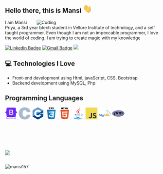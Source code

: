 <h2> Hello there, this is Mansi  <img src="https://raw.githubusercontent.com/ABSphreak/ABSphreak/master/gifs/Hi.gif" width="30px"></h2>
<img align="right" alt="Coding" width="400" src="https://user-images.githubusercontent.com/73159092/106097036-9e8f2980-615c-11eb-9860-5aa437be7fc9.gif">
I am Mansi Priya, a 3rd year btech student in  Vellore Institute of technology, and a self taught programmer. Even though I am not an impeccable programmer, I love the world of coding. I am trying to create magic with my knowledge

<br/>

[![Linkedin Badge](https://img.shields.io/badge/-mansi-blue?style=flat-square&logo=Linkedin&logoColor=white&link=https://www.linkedin.com/in/mansi-priya/)](https://www.linkedin.com/in/mansi-priya-7303041b5/) [![Gmail Badge](https://img.shields.io/badge/-mansipriya4321@gmail.com-c14438?style=flat-square&logo=Gmail&logoColor=white&link=mailto:mansipriya4321@gmail.com)](mailto:mansipriya4321@gmail.com) <a href="https://www.instagram.com/mansi_____2000/"><img src="https://img.shields.io/badge/-mansi_____2000-E4405F?style=flat&logo=Instagram&logoColor=white"/></a>



## :computer: Technologies I Love
* Front-end development using  Html, javaScript, CSS, Bootstrap 
* Backend development using  MySQL, Php



## Programming Languages
 <p align="left"> <a href="https://getbootstrap.com" target="_blank"> <img src="https://raw.githubusercontent.com/devicons/devicon/master/icons/bootstrap/bootstrap-plain-wordmark.svg" alt="bootstrap" width="40" height="40"/> </a> <a href="https://www.cprogramming.com/" target="_blank"> <img src="https://raw.githubusercontent.com/devicons/devicon/master/icons/c/c-original.svg" alt="c" width="40" height="40"/> </a> <a href="https://www.w3schools.com/cpp/" target="_blank"> <img src="https://raw.githubusercontent.com/devicons/devicon/master/icons/cplusplus/cplusplus-original.svg" alt="cplusplus" width="40" height="40"/> </a> <a href="https://www.w3schools.com/css/" target="_blank"> <img src="https://raw.githubusercontent.com/devicons/devicon/master/icons/css3/css3-original-wordmark.svg" alt="css3" width="40" height="40"/> </a> <a href="https://www.w3.org/html/" target="_blank"> <img src="https://raw.githubusercontent.com/devicons/devicon/master/icons/html5/html5-original-wordmark.svg" alt="html5" width="40" height="40"/> </a> <a href="https://www.java.com" target="_blank"> <img src="https://raw.githubusercontent.com/devicons/devicon/master/icons/java/java-original.svg" alt="java" width="40" height="40"/> </a> <a href="https://developer.mozilla.org/en-US/docs/Web/JavaScript" target="_blank"> <img src="https://raw.githubusercontent.com/devicons/devicon/master/icons/javascript/javascript-original.svg" alt="javascript" width="40" height="40"/> </a> <a href="https://www.mysql.com/" target="_blank"> <img src="https://raw.githubusercontent.com/devicons/devicon/master/icons/mysql/mysql-original-wordmark.svg" alt="mysql" width="40" height="40"/> </a> <a href="https://www.php.net" target="_blank"> <img src="https://raw.githubusercontent.com/devicons/devicon/master/icons/php/php-original.svg" alt="php" width="40" height="40"/> </a> </p>
<br/>
<br/>
<br/>
<br/>
<br/>
<img height="180em" src="https://github-readme-stats.vercel.app/api?username=mansi157&layout=compact&langs_count=8&theme=algolia"/>


<p><img  style="margin-top:12px;" align="left" src="https://github-readme-stats.vercel.app/api/top-langs?username=mansi157&show_icons=true&locale=en&layout=compact" alt="mansi157" /></p>



